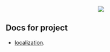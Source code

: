 <p align="center"><img src="https://adminoid.com/static/img/adminoid/adminoid-logo.svg"></p>

## Docs for project


- [localization](localization.md).


